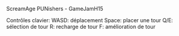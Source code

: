 ScreamAge
PUNishers - GameJamH15

Contrôles clavier:
WASD: déplacement
Space: placer une tour
Q/E: sélection de tour
R: recharge de tour
F: amélioration de tour
